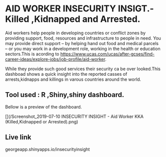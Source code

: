
# AID WORKER INSECURITY INSIGT.-Killed ,Kidnapped and Arrested.

Aid workers help people in developing countries or conflict zones by providing support, food, resources and infrastructure to people in need. You may provide direct support – by helping hand out food and medical parcels – or you may work in a development role, working in the health or education sectors.This is acording to https://www.ucas.com/ucas/after-gcses/find-career-ideas/explore-jobs/job-profile/aid-worker.

While they provide such good services their security ca be over looked.This dashboad shows a quick insight into the reported casses of arrests,kidnapps and killings in varous countries around the world.

## Tool used : R ,Shiny,shiny dashboard.

Bellow is a preview of the dashboard.

[](/Screenshot_2019-07-10 INSECURITY INSIGHT - Aid Worker KKA (Killed,Kidnapped or Arrested).png)

## Live link

georgeapp.shinyapps.io/insecurityinsight

